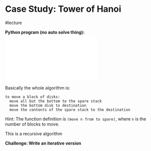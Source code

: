 # Case Study: Tower of Hanoi
#lecture

**Python program (no auto solve thing):**
![](hanoi.py)

Basically the whole algorithm is:

```
to move a block of disks:
  move all but the bottom to the spare stack
  move the bottom disk to destination
  move the contents of the spare stack to the destination
```

Hint: The function definition is `(move n from to spare)`, where `n` is the number of blocks to move.

This is a recursive algorithm

**Challenge: Write an iterative version**